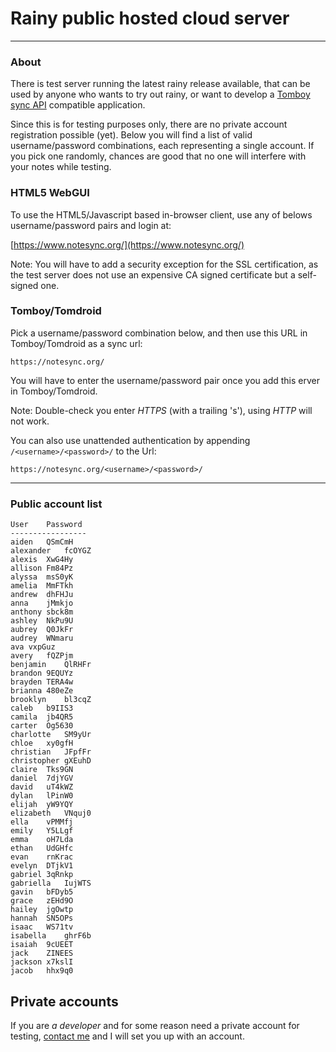Rainy public hosted cloud server
================================

- - -

### About

There is test server running the latest rainy release available, that can be used by anyone who wants to try out rainy, or want to develop a [Tomboy sync API][restapi] compatible application.

Since this is for testing purposes only, there are no private account registration possible (yet).  Below you will find a list of valid username/password combinations, each representing a single account. If you pick one randomly, chances are good that no one will interfere with your notes while testing.

  [restapi]: https://live.gnome.org/Tomboy/Synchronization/REST

### HTML5 WebGUI

To use the HTML5/Javascript based in-browser client, use any of belows username/password pairs and login at:

[https://www.notesync.org/](https://www.notesync.org/)

Note: You will have to add a security exception for the SSL certification, as the test server does not use an expensive CA signed certificate but a self-signed one.

### Tomboy/Tomdroid

Pick a username/password combination below, and then use this URL in Tomboy/Tomdroid as a sync url:

	https://notesync.org/

You will have to enter the username/password pair once you add this erver in Tomboy/Tomdroid.

Note: Double-check you enter _HTTPS_ (with a trailing 's'), using _HTTP_ will not work.

You can also use unattended authentication by appending `/<username>/<password>/` to the Url:

	https://notesync.org/<username>/<password>/

- - -
### Public account list

	User	Password
	-----------------
	aiden	QSmCmH
	alexander	fcOYGZ
	alexis	XwG4Hy
	allison	Fm84Pz
	alyssa	msS0yK
	amelia	MmFTkh
	andrew	dhFHJu
	anna	jMmkjo
	anthony	sbck8m
	ashley	NkPu9U
	aubrey	Q0JkFr
	audrey	WNmaru
	ava	vxpGuz
	avery	fQZPjm
	benjamin	QlRHFr
	brandon	9EQUYz
	brayden	TERA4w
	brianna	480eZe
	brooklyn	bl3cqZ
	caleb	b9IIS3
	camila	jb4QR5
	carter	Og5630
	charlotte	SM9yUr
	chloe	xy0gfH
	christian	JFpfFr
	christopher	gXEuhD
	claire	Tks9GN
	daniel	7djYGV
	david	uT4kWZ
	dylan	lPinW0
	elijah	yW9YQY
	elizabeth	VNquj0
	ella	vPMMfj
	emily	Y5LLgf
	emma	oH7Lda
	ethan	UdGHfc
	evan	rnKrac
	evelyn	DTjkV1
	gabriel	3qRnkp
	gabriella	IujWTS
	gavin	bFDyb5
	grace	zEHd9O
	hailey	jgOwtp
	hannah	SN5OPs
	isaac	WS71tv
	isabella	ghrF6b
	isaiah	9cUEET
	jack	ZINEES
	jackson	x7kslI
	jacob	hhx9q0


Private accounts
----------------

If you are _a developer_ and for some reason need a private account for testing, [contact me][mymail] and I will set you up with an account.

  [mymail]: mailto:timo@latecrew.de
